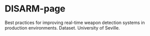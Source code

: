 # DISARM-page
Best practices for improving real-time weapon detection systems in production environments. Dataset. University of Seville.
